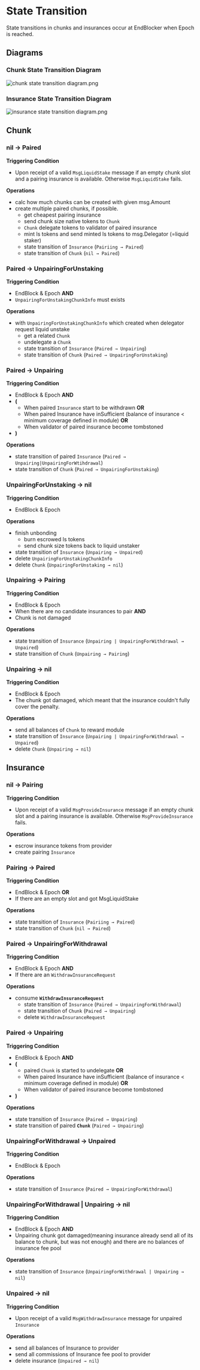 <!-- order: 3 -->

# State Transition

State transitions in chunks and insurances occur at EndBlocker when Epoch is reached.

## Diagrams

### Chunk State Transition Diagram
![chunk state transition diagram.png](./chunk_state_transition_diagram.png)

### Insurance State Transition Diagram
![insurance state transition diagram.png](./insurance_state_transition_diagram.png)

## Chunk
### nil → Paired

**Triggering Condition**

- Upon receipt of a valid `MsgLiquidStake` message if an empty chunk slot and a pairing insurance is available. Otherwise `MsgLiquidStake` fails.

**Operations**

- calc how much chunks can be created with given msg.Amount
- create multiple paired chunks, if possible.
  - get cheapest pairing insurance
  - send chunk size native tokens to `Chunk`
  - `Chunk` delegate tokens to validator of paired insurance
  - mint ls tokens and send minted ls tokens to msg.Delegator (=liquid staker)
  - state transition of `Insurance` (`Pairiing → Paired`)
  - state transition of `Chunk` (`nil → Paired`)

### Paired → UnpairingForUnstaking

**Triggering Condition**

- EndBlock & Epoch **AND**
- `UnpairingForUnstakingChunkInfo` must exists

**Operations**

- with `UnpairingForUnstakingChunkInfo` which created when delegator request liquid unstake
  - get a related `Chunk`
  - undelegate a `Chunk`
  - state transition of `Insurance` (`Paired → Unpairing`)
  - state transition of `Chunk` (`Paired → UnpairingForUnstaking`)

### Paired → Unpairing

**Triggering Condition**

- EndBlock & Epoch **AND**
- **(**
  - When paired `Insurance` start to be withdrawn **OR**
  - When paired Insurance have inSufficient (balance of insurance < minimum coverage defined in module) **OR**
  - When validator of paired insurance become tombstoned
- **)**

**Operations**

- state transition of paired `Insurance` (`Paired → Unpairing|UnpairingForWtihdrawal`)
- state transition of `Chunk` (`Paired → UnpairingForUnstaking`)

### UnpairingForUnstaking → nil

**Triggering Condition**

- EndBlock & Epoch

**Operations**

- finish unbonding
  - burn escrowed ls tokens
  - send chunk size tokens back to liquid unstaker
- state transition of `Insurance` (`Unpairing → Unpaired`)
- delete `UnpairingForUnstakingChunkInfo`
- delete `Chunk` (`UnpairingForUnstaking → nil`)

### Unpairing → Pairing

**Triggering Condition**

- EndBlock & Epoch
- When there are no candidate insurances to pair **AND**
- Chunk is not damaged

**Operations**

- state transition of `Insurance` (`Unpairing | UnpairingForWithdrawal → Unpaired`)
- state transition of `Chunk` (`Unpairing → Pairing`)

### Unpairing → nil

**Triggering Condition**

- EndBlock & Epoch
- The chunk got damaged, which meant that the insurance couldn't fully cover the penalty.

**Operations**

- send all balances of `Chunk` to reward module
- state transition of `Insurance` (`Unpairing | UnpairingForWithdrawal → Unpaired`)
- delete `Chunk` (`Unpairing → nil`)

## Insurance

### nil → Pairing

**Triggering Condition**

- Upon receipt of a valid `MsgProvideInsurance` message if an empty chunk slot and a pairing insurance is available. Otherwise `MsgProvideInsurance` fails.

**Operations**

- escrow insurance tokens from provider
- create pairing `Insurance`

### Pairing → Paired

**Triggering Condition**

- EndBlock & Epoch **OR**
- If there are an empty slot and got MsgLiquidStake

**Operations**

- state transition of `Insurance` (`Pairiing → Paired`)
- state transition of `Chunk` (`nil → Paired`)

### Paired → UnpairingForWithdrawal

**Triggering Condition**

- EndBlock & Epoch **AND**
- If there are an `WithdrawInsuranceRequest`

**Operations**

- consume **`WithdrawInsuranceRequest`**
  - state transition of `Insurance` (`Paired → UnpairingForWithdrawal`)
  - state transition of `Chunk` (`Paired → Unpairing`)
  - delete `WithdrawInsuranceRequest`

### Paired → Unpairing

**Triggering Condition**

- EndBlock & Epoch **AND**
- **(**
  - paired `Chunk` is started to undelegate **OR**
  - When paired Insurance have inSufficient (balance of insurance < minimum coverage defined in module) **OR**
  - When validator of paired insurance become tombstoned
- **)**

**Operations**

- state transition of `Insurance` (`Paired → Unpairing`)
- state transition of paired **`Chunk`** (`Paired → Unpairing`)

### UnpairingForWithdrawal → Unpaired

**Triggering Condition**

- EndBlock & Epoch

**Operations**

- state transition of `Insurance` (`Paired → UnpairingForWithdrawal`)

### UnpairingForWithdrawal | Unpairing → nil

**Triggering Condition**

- EndBlock & Epoch **AND**
- Unpairing chunk got damaged(meaning insurance already send all of its balance to chunk, but was not enough) and there are no balances of insurance fee pool

**Operations**

- state transition of `Insurance` (`UnpairingForWithdrawal | Unpairing → nil`)
 
### Unpaired → nil

**Triggering Condition**

- Upon receipt of a valid `MsgWithdrawInsurance` message for unpaired `Insurance`

**Operations**

- send all balances of Insurance to provider
- send all commissions of Insurance fee pool to provider
- delete insurance (`Unpaired → nil`)
